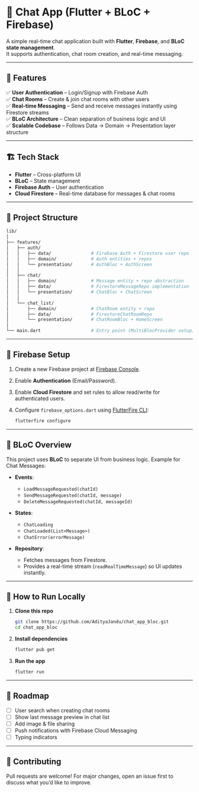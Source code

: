 
# 💬 Chat App (Flutter + BLoC + Firebase)

A simple real-time chat application built with **Flutter**, **Firebase**, and **BLoC state management**.  
It supports authentication, chat room creation, and real-time messaging.

---

## 🚀 Features

✅ **User Authentication** – Login/Signup with Firebase Auth  
✅ **Chat Rooms** – Create & join chat rooms with other users  
✅ **Real-time Messaging** – Send and receive messages instantly using Firestore streams  
✅ **BLoC Architecture** – Clean separation of business logic and UI  
✅ **Scalable Codebase** – Follows Data → Domain → Presentation layer structure  

---

## 🏗️ Tech Stack

- **Flutter** – Cross-platform UI  
- **BLoC** – State management  
- **Firebase Auth** – User authentication  
- **Cloud Firestore** – Real-time database for messages & chat rooms  

---

## 📂 Project Structure

```bash
lib/
│
├── features/
│   ├── auth/
│   │   ├── data/               # Firebase Auth + Firestore user repo
│   │   ├── domain/             # Auth entities + repos
│   │   └── presentation/       # AuthBloc + AuthScreen
│   │
│   ├── chat/
│   │   ├── domain/             # Message entity + repo abstraction
│   │   ├── data/               # FirestoreMessageRepo implementation
│   │   └── presentation/       # ChatBloc + ChatScreen
│   │
│   └── chat_list/
│       ├── domain/             # ChatRoom entity + repo
│       ├── data/               # FirestoreChatRoomRepo
│       └── presentation/       # ChatRoomBloc + HomeScreen
│
└── main.dart                   # Entry point (MultiBlocProvider setup)
````

---

## 🔑 Firebase Setup

1. Create a new Firebase project at [Firebase Console](https://console.firebase.google.com/).
2. Enable **Authentication** (Email/Password).
3. Enable **Cloud Firestore** and set rules to allow read/write for authenticated users.
4. Configure `firebase_options.dart` using [FlutterFire CLI](https://firebase.flutter.dev/docs/cli/):

   ```bash
   flutterfire configure
   ```

---

## 🧠 BLoC Overview

This project uses **BLoC** to separate UI from business logic.
Example for Chat Messages:

* **Events**:

  * `LoadMessageRequested(chatId)`
  * `SendMessageRequested(chatId, message)`
  * `DeleteMessageRequested(chatId, messageId)`

* **States**:

  * `ChatLoading`
  * `ChatLoaded(List<Message>)`
  * `ChatError(errorMessage)`

* **Repository**:

  * Fetches messages from Firestore.
  * Provides a real-time stream (`readRealTimeMessage`) so UI updates instantly.

---

## 🏃 How to Run Locally

1. **Clone this repo**

   ```bash
   git clone https://github.com/AdityaJandu/chat_app_bloc.git
   cd chat_app_bloc
   ```

2. **Install dependencies**

   ```bash
   flutter pub get
   ```

3. **Run the app**

   ```bash
   flutter run
   ```

---

## 📌 Roadmap

* [ ] User search when creating chat rooms
* [ ] Show last message preview in chat list
* [ ] Add image & file sharing
* [ ] Push notifications with Firebase Cloud Messaging
* [ ] Typing indicators

---

## 🤝 Contributing

Pull requests are welcome!
For major changes, open an issue first to discuss what you’d like to improve.


